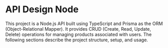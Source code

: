 # API Design Node

This project is a Node.js API built using TypeScript and Prisma as the ORM (Object-Relational Mapper). It provides CRUD (Create, Read, Update, Delete) operations for managing products associated with users. The following sections describe the project structure, setup, and usage.
